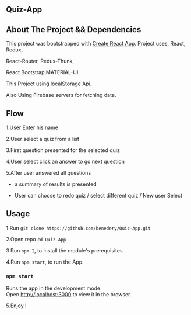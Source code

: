 ## Quiz-App 
## About The Project && Dependencies
This project was bootstrapped with [Create React App](https://github.com/facebook/create-react-app).
Project uses, React, Redux,

React-Router, Redux-Thunk,

React Bootstrap,MATERIAL-UI.

This Project using localStorage Api.

Also Using Firebase servers for fetching data.


## Flow

1.User Enter his name

2.User select a quiz from a list

3.First question presented for the selected quiz

4.User select click an answer to go next question

5.After user answered all questions


- a summary of results is presented

- User can choose to redo quiz / select different quiz / New user Select

## Usage
1.Run `git clone https://github.com/benedery/Quiz-App.git`

2.Open repo  `cd Quiz-App`

3.Run `npm I`, to install the module's prerequisites

4.Run `npm start`, to run the App.

### `npm start`

Runs the app in the development mode.<br>
Open [http://localhost:3000](http://localhost:3000) to view it in the browser.

5.Enjoy !







